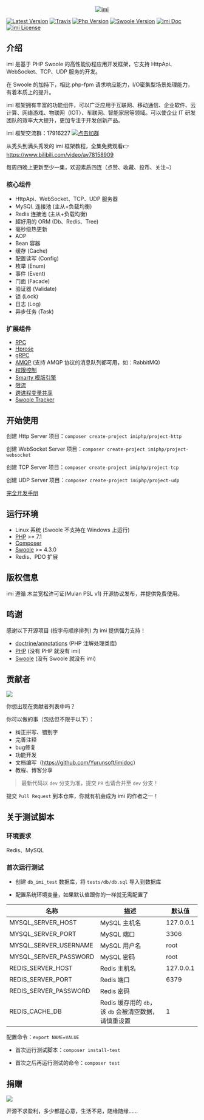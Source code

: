 <p align="center">
    <a href="https://www.imiphp.com" target="_blank">
        <img src="https://raw.githubusercontent.com/Yurunsoft/IMI/dev/res/logo.png" alt="imi" />
    </a>
</p>

[![Latest Version](https://img.shields.io/packagist/v/yurunsoft/imi.svg)](https://packagist.org/packages/yurunsoft/imi)
[![Travis](https://img.shields.io/travis/Yurunsoft/IMI.svg)](https://travis-ci.org/Yurunsoft/IMI)
[![Php Version](https://img.shields.io/badge/php-%3E=7.1-brightgreen.svg)](https://secure.php.net/)
[![Swoole Version](https://img.shields.io/badge/swoole-%3E=4.3.0-brightgreen.svg)](https://github.com/swoole/swoole-src)
[![imi Doc](https://img.shields.io/badge/docs-passing-green.svg)](https://doc.imiphp.com)
[![imi License](https://img.shields.io/badge/license-MulanPSL%201.0-brightgreen.svg)](https://github.com/Yurunsoft/imi/blob/master/LICENSE)

## 介绍

imi 是基于 PHP Swoole 的高性能协程应用开发框架，它支持 HttpApi、WebSocket、TCP、UDP 服务的开发。

在 Swoole 的加持下，相比 php-fpm 请求响应能力，I/O密集型场景处理能力，有着本质上的提升。

imi 框架拥有丰富的功能组件，可以广泛应用于互联网、移动通信、企业软件、云计算、网络游戏、物联网（IOT）、车联网、智能家居等领域。可以使企业 IT 研发团队的效率大大提升，更加专注于开发创新产品。

imi 框架交流群：17916227 [![点击加群](https://pub.idqqimg.com/wpa/images/group.png "点击加群")](https://jq.qq.com/?_wv=1027&k=5wXf4Zq)

从秃头到满头秀发的 imi 框架教程，全集免费观看👉<https://www.bilibili.com/video/av78158909>

每周四晚上更新至少一集，欢迎素质四连（点赞、收藏、投币、关注~）

### 核心组件

* HttpApi、WebSocket、TCP、UDP 服务器
* MySQL 连接池 (主从+负载均衡)
* Redis 连接池 (主从+负载均衡)
* 超好用的 ORM (Db、Redis、Tree)
* 毫秒级热更新
* AOP
* Bean 容器
* 缓存 (Cache)
* 配置读写 (Config)
* 枚举 (Enum)
* 事件 (Event)
* 门面 (Facade)
* 验证器 (Validate)
* 锁 (Lock)
* 日志 (Log)
* 异步任务 (Task)

### 扩展组件

* [RPC](https://github.com/imiphp/imi-rpc)
* [Hprose](https://github.com/imiphp/imi-hprose)
* [gRPC](https://github.com/imiphp/imi-grpc)
* [AMQP](https://github.com/imiphp/imi-amqp) (支持 AMQP 协议的消息队列都可用，如：RabbitMQ)
* [权限控制](https://github.com/imiphp/imi-access-control)
* [Smarty 模版引擎](https://github.com/imiphp/imi-smarty)
* [限流](https://github.com/imiphp/imi-rate-limit)
* [跨进程变量共享](https://github.com/imiphp/imi-shared-memory)
* [Swoole Tracker](https://github.com/imiphp/imi-swoole-tracker)

## 开始使用

创建 Http Server 项目：`composer create-project imiphp/project-http`

创建 WebSocket Server 项目：`composer create-project imiphp/project-websocket`

创建 TCP Server 项目：`composer create-project imiphp/project-tcp`

创建 UDP Server 项目：`composer create-project imiphp/project-udp`

[完全开发手册](https://doc.imiphp.com)

## 运行环境

- Linux 系统 (Swoole 不支持在 Windows 上运行)
- [PHP](https://php.net/) >= 7.1
- [Composer](https://getcomposer.org/)
- [Swoole](https://www.swoole.com/) >= 4.3.0
- Redis、PDO 扩展

## 版权信息

imi 遵循 木兰宽松许可证(Mulan PSL v1) 开源协议发布，并提供免费使用。

## 鸣谢

感谢以下开源项目 (按字母顺序排列) 为 imi 提供强力支持！

- [doctrine/annotations](https://github.com/doctrine/annotations) (PHP 注解处理类库)
- [PHP](https://php.net/) (没有 PHP 就没有 imi)
- [Swoole](https://www.swoole.com/) (没有 Swoole 就没有 imi)

## 贡献者

<a href="https://github.com/Yurunsoft/IMI/graphs/contributors"><img src="https://opencollective.com/IMI/contributors.svg?width=890&button=false" /></a>

你想出现在贡献者列表中吗？

你可以做的事（包括但不限于以下）：

* 纠正拼写、错别字
* 完善注释
* bug修复
* 功能开发
* 文档编写（<https://github.com/Yurunsoft/imidoc>）
* 教程、博客分享

> 最新代码以 `dev` 分支为准，提交 `PR` 也请合并至 `dev` 分支！

提交 `Pull Request` 到本仓库，你就有机会成为 imi 的作者之一！

## 关于测试脚本

### 环境要求

Redis、MySQL

### 首次运行测试

* 创建 `db_imi_test` 数据库，将 `tests/db/db.sql` 导入到数据库

* 配置系统环境变量，如果默认值跟你的一样就无需配置了

名称 | 描述 | 默认值
-|-|-
MYSQL_SERVER_HOST | MySQL 主机名 | 127.0.0.1 |
MYSQL_SERVER_PORT | MySQL 端口 | 3306 |
MYSQL_SERVER_USERNAME | MySQL 用户名 | root |
MYSQL_SERVER_PASSWORD | MySQL 密码 | root |
REDIS_SERVER_HOST | Redis 主机名 | 127.0.0.1 |
REDIS_SERVER_PORT | Redis 端口 | 6379 |
REDIS_SERVER_PASSWORD | Redis 密码 |  |
REDIS_CACHE_DB | Redis 缓存用的 `db`，该 `db` 会被清空数据，请慎重设置 | 1 |

配置命令：`export NAME=VALUE`

* 首次运行测试脚本：`composer install-test`

* 首次之后再运行测试的命令：`composer test`

## 捐赠

<img src="https://raw.githubusercontent.com/Yurunsoft/IMI/dev/res/pay.png"/>

开源不求盈利，多少都是心意，生活不易，随缘随缘……